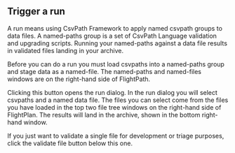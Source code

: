 ## Trigger a run

A run means using CsvPath Framework to apply named csvpath groups to data files. A named-paths group is a set of CsvPath Language validation and upgrading scripts. Running your named-paths against a data file results in validated files landing in your archive.

Before you can do a run you must load csvpaths into a named-paths group and stage data as a named-file. The named-paths and named-files windows are on the right-hand side of FlightPath.

Clicking this button opens the run dialog. In the run dialog you will select csvpaths and a named data file. The files you can select come from the files you have loaded in the top two file tree windows on the right-hand side of FlightPlan. The results will land in the archive, shown in the bottom right-hand window.

If you just want to validate a single file for development or triage purposes, click the validate file button below this one.

